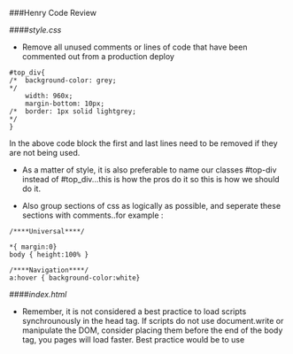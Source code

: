 ###Henry Code Review

####_style.css_

* Remove all unused comments or lines of code that have been commented out from a production deploy

```
#top_div{
/*	background-color: grey;
*/
	width: 960x;
	margin-bottom: 10px;
/*	border: 1px solid lightgrey;
*/
}

```
In the above code block the first and last lines need to be removed if they are not being used. 

* As a matter of style, it is also preferable to name our classes #top-div instead of #top_div...this is how the pros do it so this is how we should do it. 

* Also group sections of css as logically as possible, and seperate these sections with comments..for example : 

```
/****Universal****/

*{ margin:0}
body { height:100% }

/****Navigation****/
a:hover { background-color:white}
```
####_index.html_

* Remember, it is not considered a best practice to load scripts synchrounously in the head tag. If scripts do not use document.write or manipulate the DOM, consider placing them before the end of the body tag, you pages will load faster. Best practice would be to use <script src="my.js" async> 

```
<h2>{{gameContainer.gameSta}}</h2>
```

* In the above snippet, .gameSta is not what I would consider a descriptive name. Don't be afraid to use more charachters to make your variable descriptions easier to read and understand. 

* Again, remember to remove commented out lines of code from bottom of file

####_main.js_

* In a couple places I see the following code

```
if ((who=="left") && ($scope.gameContainer.moveCount == 0)) {
		$scope.gameContainer.play1st ="W";
		$scope.gameContainer.play2nd ="B";
	} else if ((who=="right") && ($scope.gameContainer.moveCount == 0)) {
		$scope.gameContainer.play1st ="B";
		$scope.gameContainer.play2nd ="W";
	}; 
```

In the case of above we actually want to do 

```
if ( some logic) {}
else {}
```
We don't want to use else if, unless there is a following else block. In other words if there are two possible states, use if else, if there are three or more possible states, then if, else if, and else will work. 

* Overall great job with this file!! Comments look good and our representative of what is happening in the code. 
